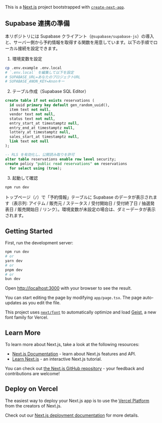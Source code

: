 This is a [Next.js](https://nextjs.org) project bootstrapped with [`create-next-app`](https://nextjs.org/docs/app/api-reference/cli/create-next-app).

## Supabase 連携の準備

本リポジトリには Supabase クライアント（`@supabase/supabase-js`）の導入と、サーバー側から予約情報を取得する関数を用意しています。以下の手順でローカル接続を設定できます。

1) 環境変数を設定

```bash
cp .env.example .env.local
# `.env.local` を編集して以下を設定
# SUPABASE_URL=あなたのプロジェクトURL
# SUPABASE_ANON_KEY=Anonキー
```

2) テーブル作成（Supabase SQL Editor）

```sql
create table if not exists reservations (
  id uuid primary key default gen_random_uuid(),
  item text not null,
  vendor text not null,
  status text not null,
  entry_start_at timestamptz null,
  entry_end_at timestamptz null,
  lottery_at timestamptz null,
  sales_start_at timestamptz null,
  link text not null
);

-- RLS を有効化し、公開読み取りを許可
alter table reservations enable row level security;
create policy "public read reservations" on reservations
  for select using (true);
```

3) 起動して確認

```bash
npm run dev
```

トップページ（`/`）で「予約情報」テーブルに Supabase のデータが表示されます（表示列: アイテム / 販売元 / ステータス / 受付開始日 / 受付終了日 / 抽選発表日 / 販売開始日 / リンク）。環境変数が未設定の場合は、ダミーデータが表示されます。

## Getting Started

First, run the development server:

```bash
npm run dev
# or
yarn dev
# or
pnpm dev
# or
bun dev
```

Open [http://localhost:3000](http://localhost:3000) with your browser to see the result.

You can start editing the page by modifying `app/page.tsx`. The page auto-updates as you edit the file.

This project uses [`next/font`](https://nextjs.org/docs/app/building-your-application/optimizing/fonts) to automatically optimize and load [Geist](https://vercel.com/font), a new font family for Vercel.

## Learn More

To learn more about Next.js, take a look at the following resources:

- [Next.js Documentation](https://nextjs.org/docs) - learn about Next.js features and API.
- [Learn Next.js](https://nextjs.org/learn) - an interactive Next.js tutorial.

You can check out [the Next.js GitHub repository](https://github.com/vercel/next.js) - your feedback and contributions are welcome!

## Deploy on Vercel

The easiest way to deploy your Next.js app is to use the [Vercel Platform](https://vercel.com/new?utm_medium=default-template&filter=next.js&utm_source=create-next-app&utm_campaign=create-next-app-readme) from the creators of Next.js.

Check out our [Next.js deployment documentation](https://nextjs.org/docs/app/building-your-application/deploying) for more details.
